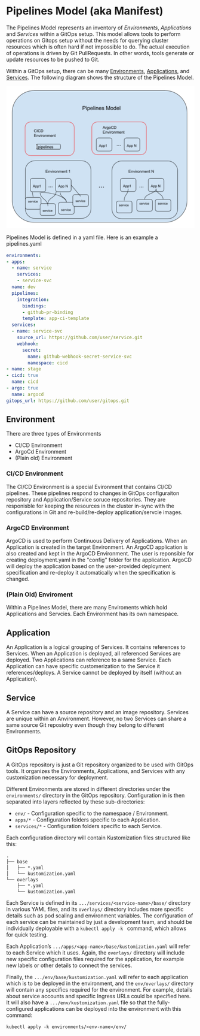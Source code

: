 # Pipelines Model (aka Manifest)

The Pipelines Model represents an inventory of _Environments_, _Applications_ and _Services_ within a GitOps setup.  This model allows tools to perform operations on Gitops setup without the needs for querying cluster resources which is often hard if not impossible to do.  The actual execution of operations is driven by Git PullRequests.  In other words, tools generate or update resources to be pushed to Git.

Within a GitOps setup, there can be many [Environments](#Environment), [Applications](#Application), and [Services](#Service).  The following diagram shows the structure of the Pipelines Model.


![Manifest Model](img/pipelines_model.png)
 

Pipelines Model is defined in a yaml file.   Here is an example a pipelines.yaml

```yaml
environments:
- apps:
  - name: service
    services:
    - service-svc
  name: dev
  pipelines:
    integration:
      bindings:
      - github-pr-binding
      template: app-ci-template
  services:
  - name: service-svc
    source_url: https://github.com/user/service.git
    webhook:
      secret:
        name: github-webhook-secret-service-svc
        namespace: cicd
- name: stage
- cicd: true
  name: cicd
- argo: true
  name: argocd
gitops_url: https://github.com/user/gitops.git
```

## Environment

There are three types of Environments
* CI/CD Environment
* ArgoCd Environment 
* (Plain old) Environment

### CI/CD Environment

The CI/CD Environment is a special Evironment that contains CI/CD pipelines.   These pipelines respond to changes in GitOps configuraiton repository and Application/Service soruce repositories.   They are responisble for keeping the resources in the cluster in-sync with the configurations in Git and re-build/re-deploy application/servcie images.

### ArgoCD Environment

ArgoCD is used to perform Continuous Delivery of Applications.   When an Application is created in the target Environment.  An ArgoCD application is also created and kept in the ArgoCD Environment.  The user is reponsible for creating deployment.yaml in the "config" folder for the application.  ArgoCD will deploy the application based on the user-provided deployment specification and re-deploy it automatically when the specification is changed.

### (Plain Old) Enviroment

Within a Pipelines Model, there are many Enviroments which hold Applications and Servcies.  Each Environment has its own namespace.

## Application

An Application is a logical grouping of Services.  It contains references to Services.   When an Application is deployed, all referenced Services are deployed.   Two Applications can reference to a same Service.  Each Application can have specific  customerization to the Service it references/deploys.  A Service cannot be deployed by itself (without an Application).

## Service

A Service can have a source repository and an image repository.  Services are unique within an Anvironment.  However, no two Services can share a same source Git reposiotry even though they belong to different Environments.

## GitOps Repository

A GitOps repository is just a Git repository organized to be used with GitOps tools. It organizes the Environments, Applications, and Services with any customization necessary for deployment.

Different Environments are stored in different directories under the `environments/` directory in the GitOps repository. Configuration in is then separated into layers reflected by these sub-directories:

- `env/` - Configuration specific to the namespace / Environment.
- `apps/*` - Configuration folders specific to each Application.
- `services/*` - Configuration folders specific to each Service.

Each configuration directory will contain Kustomization files structured like this:
```
.
├── base
│   ├── *.yaml
│   └── kustomization.yaml
└── overlays
    ├── *.yaml
    └── kustomization.yaml
```

Each Service is defined in its `.../services/<service-name>/base/` directory in various YAML files, and its `overlays/` directory includes more specific details such as pod scaling and environment variables. The configuration of each service can be maintained by just a development team, and should be individually deployable with a `kubectl apply -k ` command, which allows for quick testing.

Each Application’s `.../apps/<app-name>/base/kustomization.yaml` will refer to each Service which it uses. Again, the `overlays/` directory will include new specific configuration files required for the application, for example new labels or other details to connect the services. 

Finally, the `.../env/base/kustomization.yaml` will refer to each application which is to be deployed in the environment, and the `env/overlays/` directory will contain any specifics required for the environment. For example, details about service accounts and specific Ingress URLs could be specified here. It will also have a `.../env/kustomization.yaml` file so that the fully-configured applications can be deployed into the environment with this command:
```
kubectl apply -k environments/<env-name>/env/
```
